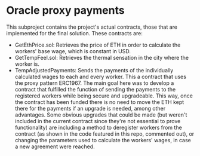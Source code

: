 # Oracle proxy payments

This subproject contains the project's actual contracts, those that are implemented for the final solution. These contracts are:

- GetEthPrice.sol: Retrieves the price of ETH in order to calculate the workers' base wage, which is constant in USD.
- GetTempFeel.sol: Retrieves the thermal sensation in the city where the worker is.
- TempAdjustedPayments: Sends the payments of the individually calculated wages to each and every worker. This a contract that uses the proxy pattern ERC1967. The main goal here was to develop a contract that fulfilled the function of sending the payments to the registered workers while being secure and upgradeable. This way, once the contract has been funded there is no need to move the ETH kept there for the payments if an upgrade is needed, among other advantages. Some obvious upgrades that could be made (but weren't included in the current contract since they're not essential to prove functionality) are including a method to deregister workers from the contract (as shown in the code featured in this repo, commented out), or changing the parameters used to calculate the workers' wages, in case a new agreement were reached.

